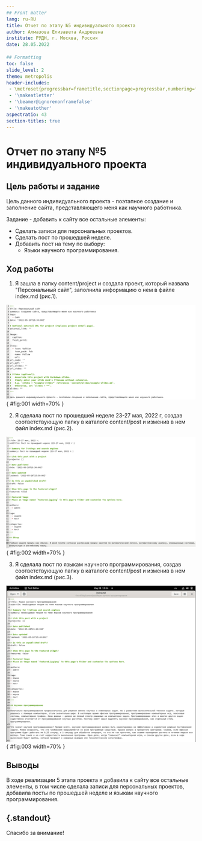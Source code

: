 ```yaml
---
## Front matter
lang: ru-RU
title: Отчет по этапу №5 индивидуального проекта
author: Алмазова Елизавета Андреевна
institute: РУДН, г. Москва, Россия
date: 28.05.2022

## Formatting
toc: false
slide_level: 2
theme: metropolis
header-includes: 
 - \metroset{progressbar=frametitle,sectionpage=progressbar,numbering=fraction}
 - '\makeatletter'
 - '\beamer@ignorenonframefalse'
 - '\makeatother'
aspectratio: 43
section-titles: true
---
```


# Отчет по этапу №5 индивидуального проекта

## Цель работы и задание

Цель данного индивидуального проекта - поэтапное создание и заполнение сайта, представляющего меня как научного работника.

Задание - добавить к сайту все остальные элементы:

- Сделать записи для персональных проектов.
- Сделать пост по прошедшей неделе.
- Добавить пост на тему по выбору:
	- Языки научного программирования.

## Ход работы

1. Я зашла в папку content/project и создала проект, который назвала "Персональный сайт", заполнила информацию о нем в файле index.md (рис.1).

![Рисунок 1 - Редактирование проекта ](image/1.png){ #fig:001 width=70% }

2. Я сделала пост по прошедшей неделе 23-27 мая, 2022 г, создав соответствующую папку в каталоге content/post и изменив в нем файл index.md (рис.2).

![Рисунок 2 - Редактирование поста ](image/2.png){ #fig:002 width=70% }

3. Я сделала пост по языкам научного программирования, создав соответствующую папку в каталоге content/post и изменив в нем файл index.md (рис.3).

![Рисунок 3 - Редактирование поста ](image/3.png){ #fig:003 width=70% }

## Выводы

В ходе реализации 5 этапа проекта я добавила к сайту все остальные элементы, в том числе сделала записи для персональных проектов, добавила посты по прошедшей неделе и языкам научного программирования.

## {.standout}

Спасибо за внимание!
